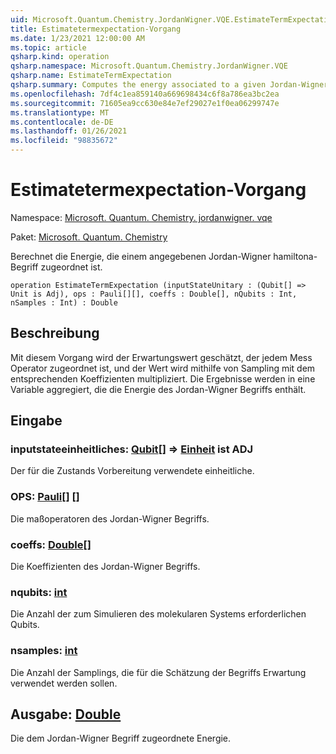```yaml
---
uid: Microsoft.Quantum.Chemistry.JordanWigner.VQE.EstimateTermExpectation
title: Estimatetermexpectation-Vorgang
ms.date: 1/23/2021 12:00:00 AM
ms.topic: article
qsharp.kind: operation
qsharp.namespace: Microsoft.Quantum.Chemistry.JordanWigner.VQE
qsharp.name: EstimateTermExpectation
qsharp.summary: Computes the energy associated to a given Jordan-Wigner Hamiltonian term
ms.openlocfilehash: 7df4c1ea859140a669698434c6f8a786ea3bc2ea
ms.sourcegitcommit: 71605ea9cc630e84e7ef29027e1f0ea06299747e
ms.translationtype: MT
ms.contentlocale: de-DE
ms.lasthandoff: 01/26/2021
ms.locfileid: "98835672"
---
```

# <a name="estimatetermexpectation-operation"></a>Estimatetermexpectation-Vorgang

Namespace: [Microsoft. Quantum. Chemistry. jordanwigner. vqe](xref:Microsoft.Quantum.Chemistry.JordanWigner.VQE)

Paket: [Microsoft. Quantum. Chemistry](https://nuget.org/packages/Microsoft.Quantum.Chemistry)


Berechnet die Energie, die einem angegebenen Jordan-Wigner hamiltona-Begriff zugeordnet ist.

```qsharp
operation EstimateTermExpectation (inputStateUnitary : (Qubit[] => Unit is Adj), ops : Pauli[][], coeffs : Double[], nQubits : Int, nSamples : Int) : Double
```


## <a name="description"></a>Beschreibung

Mit diesem Vorgang wird der Erwartungswert geschätzt, der jedem Mess Operator zugeordnet ist, und der Wert wird mithilfe von Sampling mit dem entsprechenden Koeffizienten multipliziert.
Die Ergebnisse werden in eine Variable aggregiert, die die Energie des Jordan-Wigner Begriffs enthält.

## <a name="input"></a>Eingabe

### <a name="inputstateunitary--qubit--unit--is-adj"></a>inputstateeinheitliches: [Qubit](xref:microsoft.quantum.lang-ref.qubit)[] => [Einheit](xref:microsoft.quantum.lang-ref.unit)  ist ADJ

Der für die Zustands Vorbereitung verwendete einheitliche.


### <a name="ops--pauli"></a>OPS: [Pauli](xref:microsoft.quantum.lang-ref.pauli)[] []

Die maßoperatoren des Jordan-Wigner Begriffs.


### <a name="coeffs--double"></a>coeffs: [Double](xref:microsoft.quantum.lang-ref.double)[]

Die Koeffizienten des Jordan-Wigner Begriffs.


### <a name="nqubits--int"></a>nqubits: [int](xref:microsoft.quantum.lang-ref.int)

Die Anzahl der zum Simulieren des molekularen Systems erforderlichen Qubits.


### <a name="nsamples--int"></a>nsamples: [int](xref:microsoft.quantum.lang-ref.int)

Die Anzahl der Samplings, die für die Schätzung der Begriffs Erwartung verwendet werden sollen.



## <a name="output--double"></a>Ausgabe: [Double](xref:microsoft.quantum.lang-ref.double)

Die dem Jordan-Wigner Begriff zugeordnete Energie.